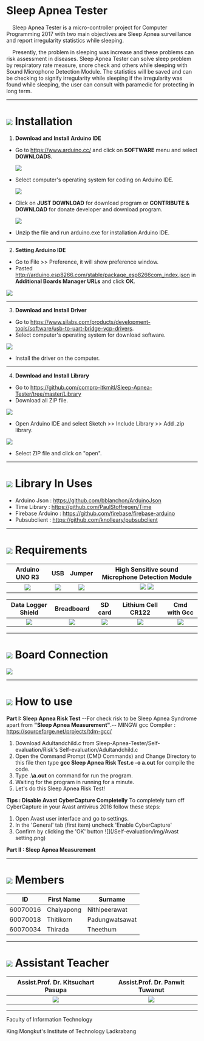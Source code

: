 # Sleep Apnea Tester
&nbsp;&nbsp;&nbsp;&nbsp;Sleep Apnea Tester is a micro-controller project for Computer Programming 2017 with two main objectives are Sleep Apnea surveillance and report irregularity statistics while sleeping.
  
&nbsp;&nbsp;&nbsp;&nbsp;Presently, the problem in sleeping was increase and these problems can risk assessment in diseases. Sleep Apnea Tester can solve sleep problem by respiratory rate measure, snore check and others while sleeping with Sound Microphone Detection Module. The statistics will be saved and can be checking to signify irregularity while sleeping if the irregularity was found while sleeping, the user can consult with paramedic for protecting in long term.

---

# ![](/Self-evaluation/img/how_to_icon.png) Installation
1. **Download and Install Arduino IDE**
  - Go to https://www.arduino.cc/ and click on **SOFTWARE** menu and select **DOWNLOADS**.
  
    ![](/Self-evaluation/img/step_1_1.png)
  
  - Select computer's operating system for coding on Arduino IDE.
  
    ![](/Self-evaluation/img/step_1_2.png)
    
  - Click on **JUST DOWNLOAD** for download program or **CONTRIBUTE & DOWNLOAD** for donate developer and download program.
  
    ![](/Self-evaluation/img/step_1_3.png)
    
  - Unzip the file and run arduino.exe for installation Arduino IDE.

---

2. **Setting Arduino IDE**
  - Go to File >> Preference, it will show preference window.
  - Pasted http://arduino.esp8266.com/stable/package_esp8266com_index.json in **Additional Boards Manager URLs** and click **OK**.
  
  ![](/Self-evaluation/img/step_2_1.png)

---
  
3. **Download and Install Driver**
  - Go to https://www.silabs.com/products/development-tools/software/usb-to-uart-bridge-vcp-drivers.
  - Select computer's operating system for download software.
  
  ![](/Self-evaluation/img/step_3_1.png)

  - Install the driver on the computer.

---

4. **Download and Install Library**
  - Go to https://github.com/compro-itkmitl/Sleep-Apnea-Tester/tree/master/Library
  - Download all ZIP file.
  
  ![](/Self-evaluation/img/step_4_1.png)
  
  - Open Arduino IDE and select Sketch >> Include Library >> Add .zip library.
  
  ![](/Self-evaluation/img/step_4_2.png)
  
  - Select ZIP file and click on "open".

---

# ![](/Self-evaluation/img/library.png) Library In Uses
  - Arduino Json : https://github.com/bblanchon/ArduinoJson
  - Time Library : https://github.com/PaulStoffregen/Time
  - Firebase Arduino : https://github.com/firebase/firebase-arduino
  - Pubsubclient : https://github.com/knolleary/pubsubclient
---

# ![](/Self-evaluation/img/requirement_icon.png) Requirements
Arduino UNO R3 | USB | Jumper | High Sensitive sound Microphone Detection Module
:-: | :-: | :-: | :-:
![](/Self-evaluation/img/arduino.png) | ![](/Self-evaluation/img/usb.png) | ![](/Self-evaluation/img/jumper.png) | ![](/Self-evaluation/img/sound_module.png) ![](/Self-evaluation/img/sound_module.png)

Data Logger Shield | Breadboard | SD card  | Lithium Cell CR122 | Cmd with Gcc
:-: | :-: | :-: | :-: | :-:
![](/Self-evaluation/img/data_shield.png) | ![](/Self-evaluation/img/bread_board.png) | ![](/Self-evaluation/img/sd_card.png) | ![](/Self-evaluation/img/cell.png) | ![](/Self-evaluation/img/gcc.png)

---

# ![](/Self-evaluation/img/board_icon.png) Board Connection

![](/Self-evaluation/img/Board.png)

---

# ![](/Self-evaluation/img/step_icon.png) How to use

**Part I: Sleep Apnea Risk Test**
   --For check risk to be Sleep Apnea Syndrome apart from **"Sleep Apnea Measurement"**.--
 MINGW gcc Compiler : https://sourceforge.net/projects/tdm-gcc/
1. Download Adultandchild.c from Sleep-Apnea-Tester/Self-evaluation/Risk's Self-evaluation/Adultandchild.c 
2. Open the Command Prompt (CMD Commands) and Change Directory to this file then type **gcc Sleep Apnea Risk Test.c -o a.out** for compile the code. 
3. Type **.\a.out** on command for run the program.
4. Waiting for the program in running for a minute.
4. Let's do this Sleep Apnea Risk Test!

**Tips : Disable Avast CyberCapture Completelly**
   To completely turn off CyberCapture in your Avast antivirus 2016 follow these steps:
1. Open Avast user interface and go to settings.
2. In the 'General' tab (first item) uncheck 'Enable CyberCapture'
3. Confirm by clicking the 'OK' button
![](/Self-evaluation/img/Avast setting.png)

**Part II : Sleep Apnea Measurement**

---

# ![](/Self-evaluation/img/rsz_team-icon.png) Members
ID | First Name | Surname
--- | --- | ---
60070016 | Chaiyapong | Nithipeerawat
60070018 | Thitikorn | Padungwatsawat
60070034 | Thirada | Theethum

---

# ![](/Self-evaluation/img/assis_icon.png) Assistant Teacher
Assist.Prof. Dr. Kitsuchart Pasupa | Assist.Prof. Dr. Panwit Tuwanut
|:-:|:-:|
|![](/Self-evaluation/img/teacher_kitsuchart.png) | ![](/Self-evaluation/img/teacher_panwit.png)|

---

Faculty of Information Technology

King Mongkut's Institute of Technology Ladkrabang
